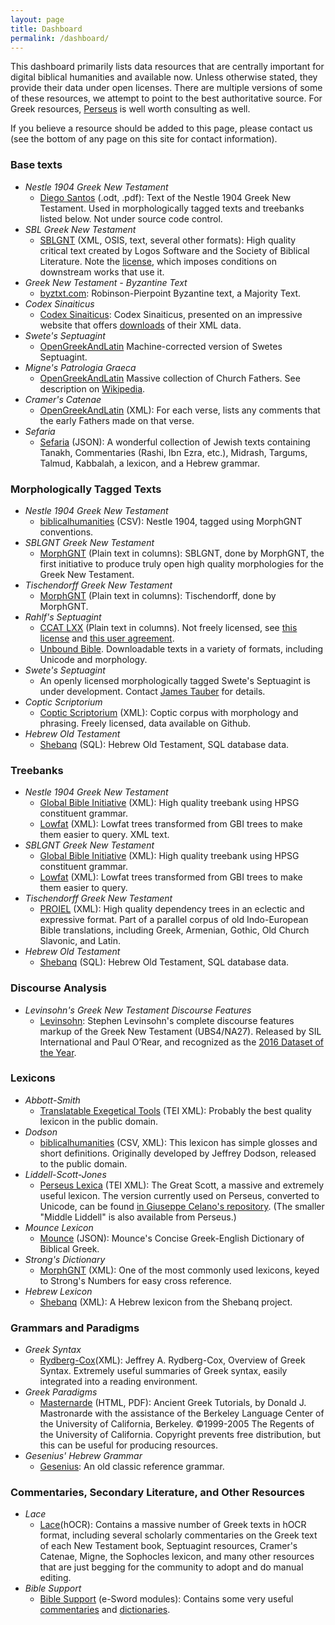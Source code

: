 ```yaml
---
layout: page
title: Dashboard
permalink: /dashboard/
---
```

This dashboard primarily lists data resources that are centrally important for digital biblical humanities and available now. Unless otherwise stated, they provide their data under open licenses. There are multiple versions of some of these resources, we attempt to point to the best authoritative source.  For Greek resources, [Perseus](https://github.com/PerseusDL/tei-conversion-tools/wiki) is well worth consulting as well.

If you believe a resource should be added to this page, please contact us (see the bottom of any page on this site for contact information).


### Base texts

- *Nestle 1904 Greek New Testament*
  - [Diego Santos](https://sites.google.com/site/nestle1904/faq) (.odt, .pdf): Text of the Nestle 1904 Greek New Testament. Used in morphologically tagged texts and treebanks listed below. Not under source code control.
- *SBL Greek New Testament*
  - [SBLGNT](http://sblgnt.com/) (XML, OSIS, text, several other formats): High quality critical text created by Logos Software and the Society of Biblical Literature. Note the [license](http://sblgnt.com/license/), which imposes conditions on downstream works that use it.
- *Greek New Testament - Byzantine Text*
  - [byztxt.com](http://www.byztxt.com/downloads.html): Robinson-Pierpoint Byzantine text, a Majority Text.
- *Codex Sinaiticus*
  - [Codex Sinaiticus](http://www.codexsinaiticus.org/en/): Codex Sinaiticus, presented on an impressive website that offers [downloads](http://www.codexsinaiticus.org/en/project/transcription_download.aspx) of their XML data.
- *Swete's Septuagint*
  - [OpenGreekAndLatin](https://github.com/OpenGreekAndLatin/septuagint-dev) Machine-corrected version of Swetes Septuagint.
- *Migne's Patrologia Graeca*
  - [OpenGreekAndLatin](https://github.com/OGL-PatrologiaGraecaDev)  Massive collection of Church Fathers. See description on [Wikipedia](https://en.wikipedia.org/wiki/Patrologia_Graeca).
- *Cramer's Catenae*
  - [OpenGreekAndLatin](https://github.com/OpenGreekAndLatin/catenae-dev) (XML): For each verse, lists any comments that the early Fathers made on that verse.
- *Sefaria*
  - [Sefaria](https://github.com/Sefaria/Sefaria-Export) (JSON): A wonderful collection of Jewish texts containing Tanakh, Commentaries (Rashi, Ibn Ezra, etc.), Midrash, Targums, Talmud, Kabbalah, a lexicon, and a Hebrew grammar.

### Morphologically Tagged Texts

- *Nestle 1904 Greek New Testament*
  - [biblicalhumanities](https://github.com/biblicalhumanities/Nestle1904) (CSV):  Nestle 1904, tagged using MorphGNT conventions.
- *SBLGNT Greek New Testament*
  - [MorphGNT](https://github.com/morphgnt/sblgnt) (Plain text in columns):  SBLGNT, done by MorphGNT, the first initiative to produce truly open high quality morphologies for the Greek New Testament.
- *Tischendorff Greek New Testament*
  - [MorphGNT](https://github.com/morphgnt/tischendorf) (Plain text in columns): Tischendorff, done by MorphGNT.
- *Rahlf's Septuagint*  
  - [CCAT LXX](http://ccat.sas.upenn.edu/gopher/text/religion/biblical/lxxmorph/) (Plain text in columns). Not freely licensed, see [this license](http://ccat.sas.upenn.edu/gopher/text/religion/biblical/lxxmorph/0-readme.txt) and [this user agreement](http://ccat.sas.upenn.edu/gopher/text/religion/biblical/lxxmorph/0-user-declaration.txt).
  - [Unbound Bible](http://unbound.biola.edu/).  Downloadable texts in a variety of formats, including Unicode and morphology.
- *Swete's Septuagint*
  - An openly licensed morphologically tagged Swete's Septuagint is under development.  Contact [James Tauber](mailto:jtauber@jtauber.com) for details.
- *Coptic Scriptorium*
  - [Coptic Scriptorium](http://data.copticscriptorium.org/) (XML): Coptic corpus with morphology and phrasing. Freely licensed, data available on Github.
- *Hebrew Old Testament*
  - [Shebanq](https://shebanq.ancient-data.org/sources) (SQL): Hebrew Old Testament, SQL database data.


### Treebanks

- *Nestle 1904 Greek New Testament*
   - [Global Bible Initiative](https://github.com/biblicalhumanities/greek-new-testament/tree/master/syntax-trees/nestle1904) (XML): High quality treebank using HPSG constituent grammar.
   - [Lowfat](https://github.com/biblicalhumanities/greek-new-testament/tree/master/syntax-trees/nestle1904-lowfat) (XML): Lowfat trees transformed from GBI trees to make them easier to query. XML text.
- *SBLGNT Greek New Testament* 
   - [Global Bible Initiative](https://github.com/biblicalhumanities/greek-new-testament/tree/master/syntax-trees/sblgnt) (XML): High quality treebank using HPSG constituent grammar.
   - [Lowfat](https://github.com/biblicalhumanities/greek-new-testament/tree/master/syntax-trees/sblgnt-lowfat) (XML): Lowfat trees transformed from GBI trees to make them easier to query. 
- *Tischendorff Greek New Testament*
   - [PROIEL](https://github.com/proiel/proiel-treebank) (XML): High quality dependency trees in an eclectic and expressive format. Part of a parallel corpus of old Indo-European Bible translations, including Greek, Armenian, Gothic, Old Church Slavonic, and Latin.
- *Hebrew Old Testament*
  - [Shebanq](https://shebanq.ancient-data.org/sources) (SQL): Hebrew Old Testament, SQL database data.

### Discourse Analysis

- *Levinsohn's Greek New Testament Discourse Features*
  - [Levinsohn](https://github.com/biblicalhumanities/levinsohn): Stephen Levinsohn's complete discourse features markup of the Greek New Testament (UBS4/NA27). Released by SIL International and Paul O’Rear, and recognized as the [2016 Dataset of the Year](http://biblicalhumanities.org/2017/01/27/BH2016-award.html).

### Lexicons

- *Abbott-Smith*
  - [Translatable Exegetical Tools](https://github.com/translatable-exegetical-tools/Abbott-Smith) (TEI XML): Probably the best quality lexicon in the public domain.
- *Dodson*
  - [biblicalhumanities](https://github.com/biblicalhumanities/Dodson-Greek-Lexicon) (CSV, XML): This lexicon has simple glosses and short definitions. Originally developed by Jeffrey Dodson, released to the public domain.
- *Liddell-Scott-Jones*
  - [Perseus Lexica](https://github.com/PerseusDL/lexica) (TEI XML): The Great Scott, a massive and extremely useful lexicon. The version currently used on Perseus, converted to Unicode, can be found [in Giuseppe Celano's repository](https://github.com/gcelano/LSJ_GreekUnicode). (The smaller "Middle Liddell" is also available from Perseus.)
- *Mounce Lexicon*
  - [Mounce](https://github.com/billmounce/dictionary) (JSON): Mounce's Concise Greek-English Dictionary of Biblical Greek.
- *Strong's Dictionary*
  - [MorphGNT](https://github.com/morphgnt/strongs-dictionary-xml) (XML): One of the most commonly used lexicons, keyed to Strong's Numbers for easy cross reference.
- *Hebrew Lexicon*
  - [Shebanq](https://shebanq.ancient-data.org/sources) (XML): A Hebrew lexicon from the Shebanq project.

### Grammars and Paradigms
- *Greek Syntax*
  - [Rydberg-Cox](http://www.perseus.tufts.edu/hopper/dltext?doc=Perseus%3Atext%3A1999.04.0052)(XML): Jeffrey A. Rydberg-Cox, Overview of Greek Syntax. Extremely useful summaries of Greek syntax, easily integrated into a reading environment.
- *Greek Paradigms*
  - [Masternarde](http://ucbclassics.dreamhosters.com/ancgreek/AGTdownload.zip) (HTML, PDF): Ancient Greek Tutorials, by Donald J. Mastronarde with the assistance of the Berkeley Language Center of the University of California, Berkeley. ©1999-2005 The Regents of the University of California. Copyright prevents free distribution, but this can be useful for producing resources.
- *Gesenius' Hebrew Grammar*
  - [Gesenius](https://en.wikisource.org/wiki/Gesenius'_Hebrew_Grammar): An old classic reference grammar.

### Commentaries, Secondary Literature, and Other Resources

- *Lace*
  - [Lace](http://heml.mta.ca/lace/catalog)(hOCR): Contains a massive number of Greek texts in hOCR format, including several scholarly commentaries on the Greek text of each New Testament book, Septuagint resources, Cramer's Catenae, Migne, the Sophocles lexicon, and many other resources that are just begging for the community to adopt and do manual editing.
- *Bible Support*
  - [Bible Support](http://www.biblesupport.com/e-sword-downloads/) (e-Sword modules): Contains some very useful [commentaries](http://www.biblesupport.com/e-sword-downloads/category/3-commentaries/)
  and [dictionaries](http://www.biblesupport.com/e-sword-downloads/category/7-dictionaries/).
